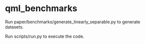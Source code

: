 # qml_benchmarks

Run paper/benchmarks/generate_linearly_separable.py to generate datasets.

Run scripts/run.py to execute the code.
